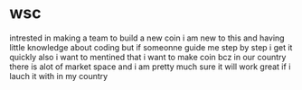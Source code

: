 # wsc
intrested in making a team to build a new coin
i am new to this and having little knowledge about coding but if someonne guide me step by step i get it quickly
also i want to mentined that i want to make coin bcz in our country there is alot of market space and i am pretty much sure it will work great if i lauch it with in my country
